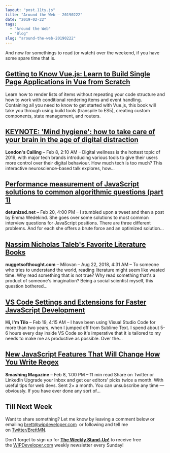 ```yaml
---
layout: "post.11ty.js"
title: "Around the Web – 20190222"
date: "2019-02-22"
tags: 
  - "Around the Web"
  - "Blog"
slug: "around-the-web-20190222"
---
```


And now for somethings to read (or watch) over the weekend, if you have some spare time that is.

## [Getting to Know Vue.js: Learn to Build Single Page Applications in Vue from Scratch](https://wipdeveloper.wpcomstaging.com/vuebook)

Learn how to render lists of items without repeating your code structure and how to work with conditional rendering items and event handling. Containing all you need to know to get started with Vue.js, this book will take you through using build tools (transpile to ES5), creating custom components, state management, and routers.

## [KEYNOTE: 'Mind hygiene': how to take care of your brain in the age of digital distraction](https://www.londonscalling.net/sessions/mind-hygiene-how-to-take-care-of-your-brain-in-the-age-of-digital-distraction/)

**London's Calling** – Feb 8, 2:10 AM – Digital wellness is the hottest topic of 2019, with major tech brands introducing various tools to give their users more control over their digital behaviour. How much tech is too much? This interactive neuroscience-based talk explores, how…

## [Performance measurement of JavaScript solutions to common algorithmic questions (part 1)](https://detunized.net/posts/2019-02-21-performance-measurement-of-javascript-solutions-to-common-algorithmic-questions-part-1/)

**detunized.net** – Feb 20, 4:00 PM – I stumbled upon a tweet and then a post by Emma Wedekind. She goes over some solutions to most common interview questions for JavaScript positions. There are three different problems. And for each she offers a brute force and an optimized solution…

## [Nassim Nicholas Taleb's Favorite Literature Books](https://www.nuggetsofthought.com/2018/08/22/taleb-literature-books)

**nuggetsofthought.com** – Milovan – Aug 22, 2018, 4:31 AM – To someone who tries to understand the world, reading literature might seem like wasted time. Why read something that is not true? Why read something that's a product of someone's imagination? Being a social scientist myself, this question bothered…

## [VS Code Settings and Extensions for Faster JavaScript Development](http://tilomitra.com/vs-code-settings-and-extensions-for-faster-javascript-development/)

**Hi, I'm Tilo** – Feb 19, 4:15 AM – I have been using Visual Studio Code for more than two years, when I jumped off from Sublime Text. I spend about 5-6 hours every day inside VS Code so it's imperative that it is tailored to my needs to make me as productive as possible. Over the…

## [New JavaScript Features That Will Change How You Write Regex](https://www.smashingmagazine.com/2019/02/regexp-features-regular-expressions/)

**Smashing Magazine** – Feb 8, 1:00 PM – 11 min read Share on Twitter or LinkedIn Upgrade your inbox and get our editors' picks twice a month. With useful tips for web devs. Sent 2× a month. You can unsubscribe any time — obviously. If you have ever done any sort of…

## Till Next Week

Want to share something? Let me know by leaving a comment below or emailing [brett@wipdeveloper.com](mailto:brett@wipdeveloper.com)  or following and tell me on [Twitter/BrettMN](https://twitter.com/BrettMN).

Don’t forget to sign up for **[The Weekly Stand-Up!](https://wipdeveloper.wpcomstaging.com/newsletter/)** to receive free the [WIPDeveloper.com](https://wipdeveloper.wpcomstaging.com/) weekly newsletter every Sunday!
